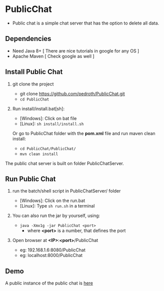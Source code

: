 # PublicChat

 * Public chat is a simple chat server that has the option to delete all data. 

 ## Dependencies
* Need Java 8+ [ There are nice tutorials in google for any OS ]
* Apache Maven [ Check google as well ]

 ## Install Public Chat

1) git clone the project
	* git clone https://github.com/pedroth/PublicChat.git
	* `cd PublicChat`

2) Run install/install.bat[sh]:
    * [Windows]: Click on bat file
    * [Linux]: `sh install/install.sh`

   Or go to PublicChat folder with the **pom.xml** file and run maven clean install:
	* `cd PublicChat/PublicChat/`
	* `mvn clean install`

The public chat server is built on folder PublicChatServer.

## Run Public Chat

1) run the batch/shell script in PublicChatServer/ folder
	* [Windows]: Click on the run.bat
	* [Linux]: Type `sh run.sh` in a terminal

2) You can also run the jar by yourself, using:
	* `java -Xmx1g -jar PublicChat <port>`
		* where **\<port>** is a number, that defines the port 
		
3) Open browser at  **\<IP>**:**\<port>**/PublicChat
	* eg: 192.168.1.6:8080/PublicChat
	* eg: localhost:8000/PublicChat 

## Demo

A public instance of the public chat is [here](http://pedroth.duckdns.org:8080/PublicChat)

